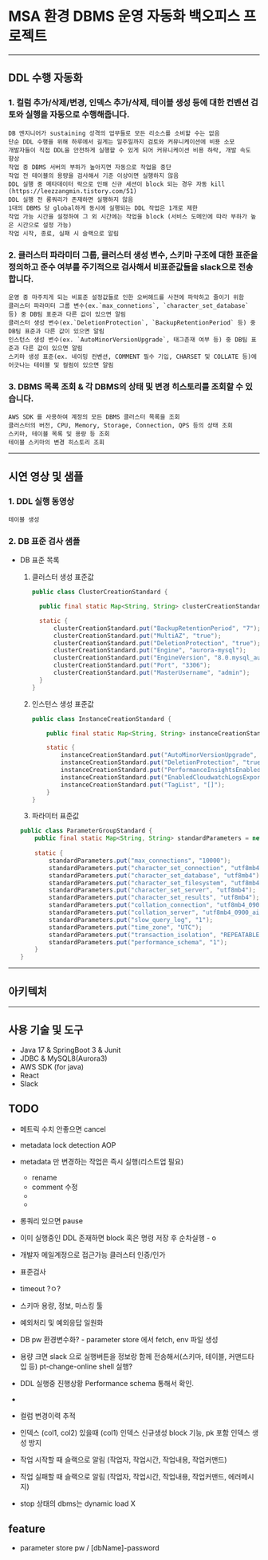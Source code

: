 
# MSA 환경 DBMS 운영 자동화 백오피스 프로젝트  

****  


## DDL 수행 자동화

### 1. 컬럼 추가/삭제/변경, 인덱스 추가/삭제, 테이블 생성 등에 대한 컨벤션 검토와 실행을 자동으로 수행해줍니다.
    DB 엔지니어가 sustaining 성격의 업무들로 모든 리소스를 소비할 수는 없음
    단순 DDL 수행을 위해 하루에서 길게는 일주일까지 검토와 커뮤니케이션에 비용 소모
    개발자들이 직접 DDL을 안전하게 실행할 수 있게 되어 커뮤니케이션 비용 하락, 개발 속도 향상
    작업 중 DBMS 서버의 부하가 높아지면 자동으로 작업을 중단
    작업 전 테이블의 용량을 검사해서 기준 이상이면 실행하지 않음
    DDL 실행 중 메타데이터 락으로 인해 신규 세션이 block 되는 경우 자동 kill (https://leezzangmin.tistory.com/51) 
    DDL 실행 전 롱쿼리가 존재하면 실행하지 않음
    1대의 DBMS 당 global하게 동시에 실행되는 DDL 작업은 1개로 제한
    작업 가능 시간을 설정하여 그 외 시간에는 작업을 block (서비스 도메인에 따라 부하가 높은 시간으로 설정 가능)
    작업 시작, 종료, 실패 시 슬랙으로 알림
### 2. 클러스터 파라미터 그룹, 클러스터 생성 변수, 스키마 구조에 대한 표준을 정의하고 준수 여부를 주기적으로 검사해서 비표준값들을 slack으로 전송합니다.
    운영 중 마주치게 되는 비표준 설정값들로 인한 오버헤드를 사전에 파악하고 줄이기 위함
    클러스터 파라미터 그룹 변수(ex.`max_connetions`, `character_set_database` 등) 중 DB팀 표준과 다른 값이 있으면 알림
    클러스터 생성 변수(ex.`DeletionProtection`, `BackupRetentionPeriod` 등) 중 DB팀 표준과 다른 값이 있으면 알림
    인스턴스 생성 변수(ex. `AutoMinorVersionUpgrade`, 태그존재 여부 등) 중 DB팀 표준과 다른 값이 있으면 알림
    스키마 생성 표준(ex. 네이밍 컨벤션, COMMENT 필수 기입, CHARSET 및 COLLATE 등)에 어긋나는 테이블 및 컬럼이 있으면 알림
### 3. DBMS 목록 조회 & 각 DBMS의 상태 및 변경 히스토리를 조회할 수 있습니다.
    AWS SDK 를 사용하여 계정의 모든 DBMS 클러스터 목록을 조회
    클러스터의 버전, CPU, Memory, Storage, Connection, QPS 등의 상태 조회
    스키마, 테이블 목록 및 용량 등 조회
    테이블 스키마의 변경 히스토리 조회
  
****  

## 시연 영상 및 샘플

### 1. DDL 실행 동영상  
    테이블 생성

### 

### 2. DB 표준 검사 샘플
  
- DB 표준 목록  
  1. 클러스터 생성 표준값
      ```java
      public class ClusterCreationStandard {
      
        public final static Map<String, String> clusterCreationStandard = new HashMap<>();
      
        static {
            clusterCreationStandard.put("BackupRetentionPeriod", "7");
            clusterCreationStandard.put("MultiAZ", "true");
            clusterCreationStandard.put("DeletionProtection", "true");
            clusterCreationStandard.put("Engine", "aurora-mysql");
            clusterCreationStandard.put("EngineVersion", "8.0.mysql_aurora.3.03.1");
            clusterCreationStandard.put("Port", "3306");
            clusterCreationStandard.put("MasterUsername", "admin");
        }
      }
      ```
     
  2. 인스턴스 생성 표준값
      ```java
      public class InstanceCreationStandard {
      
          public final static Map<String, String> instanceCreationStandard = new HashMap<>();
      
          static {
              instanceCreationStandard.put("AutoMinorVersionUpgrade", "false");
              instanceCreationStandard.put("DeletionProtection", "true");
              instanceCreationStandard.put("PerformanceInsightsEnabled", "true");
              instanceCreationStandard.put("EnabledCloudwatchLogsExports", "[slowquery]");
              instanceCreationStandard.put("TagList", "[]");
          }
      }
      ```
     
  3. 파라미터 표준값
    ```java
    public class ParameterGroupStandard {
        public final static Map<String, String> standardParameters = new HashMap<>();
        
        static {
            standardParameters.put("max_connections", "10000");
            standardParameters.put("character_set_connection", "utf8mb4");
            standardParameters.put("character_set_database", "utf8mb4");
            standardParameters.put("character_set_filesystem", "utf8mb4");
            standardParameters.put("character_set_server", "utf8mb4");
            standardParameters.put("character_set_results", "utf8mb4");
            standardParameters.put("collation_connection", "utf8mb4_0900_ai_ci");
            standardParameters.put("collation_server", "utf8mb4_0900_ai_ci");
            standardParameters.put("slow_query_log", "1");
            standardParameters.put("time_zone", "UTC");
            standardParameters.put("transaction_isolation", "REPEATABLE-READ");
            standardParameters.put("performance_schema", "1");
        }
    }
    ```

****  

## 아키텍처

****  


## 사용 기술 및 도구
- Java 17 & SpringBoot 3 & Junit
- JDBC & MySQL8(Aurora3)
- AWS SDK (for java)
- React
- Slack

## TODO
- 메트릭 수치 안좋으면 cancel
- metadata lock detection AOP
- metadata 만 변경하는 작업은 즉시 실행(리스트업 필요)
  - rename
  - comment 수정
  - 
  - 
- 롱쿼리 있으면 pause
- 이미 실행중인 DDL 존재하면 block 혹은 명령 저장 후 순차실행 - o
- 개발자 메일계정으로 접근가능 클러스터 인증/인가
- 표준검사
- timeout ?ㅇ?
- 스키마 용량, 정보, 마스킹 툴
- 예외처리 및 예외응답 일원화
- DB pw 환경변수화? - parameter store 에서 fetch, env 파일 생성
- 용량 크면 slack 으로 실행버튼을 정보랑 함께 전송해서(스키마, 테이블, 커맨드타입 등) pt-change-online shell 실행?
- DDL 실행중 진행상황 Performance schema 통해서 확인.
- 
- 컬럼 변경이력 추적
- 인덱스 (col1, col2) 있을때 (col1) 인덱스 신규생성 block 기능, pk 포함 인덱스 생성 방지

- 작업 시작할 때 슬랙으로 알림 (작업자, 작업시간, 작업내용, 작업커맨드)
- 작업 실패할 때 슬랙으로 알림 (작업자, 작업시간, 작업내용, 작업커맨드, 에러메시지)

- stop 상태의 dbms는 dynamic load X

## feature
- parameter store pw / [dbName]-password